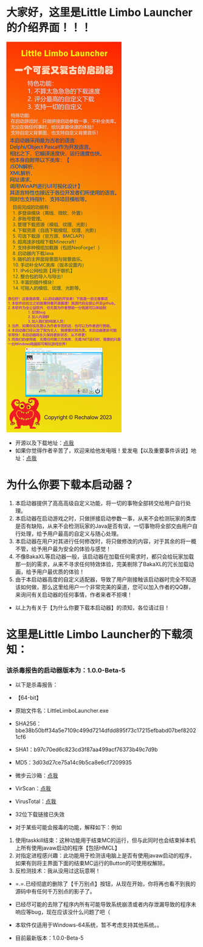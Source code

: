 # 大家好，这里是Little Limbo Launcher的介绍界面！！！

![宣传图](xuanchuantu.png)

- 开源以及下载地址：[点我](https://gitcode.net/rechalow/lllauncher)
- 如果你觉得作者辛苦了，欢迎来给他发电哦！爱发电【以及重要事件诉说】地址：[点我](https://afdian.net/a/Rechalow)

# 为什么你要下载本启动器？

1. 本启动器提供了高高高级自定义功能，将一切的事物全部转交给用户自行处理。
2. 本启动器在启动游戏之时，只做拼接启动参数一事，从来不会检测玩家的类库是否有缺陷，从来不会检测玩家的Java是否有误，一切事物将全部交由用户自行处理，给予用户最高的自定义与随心处理。
3. 本启动器在用户对其进行任何修改时，将只做修改的内容，对于其余的将一概不管，给予用户最为安全的体验与感觉！
4. 不像BakaXL等启动器一般，该启动器在加载任何需求时，都只会给玩家加载那一刻的需求，从来不寻求任何特效体验，完美剔除了BakaXL的冗长加载动画，给予用户最优质的体验！
5. 由于本启动器高度的自定义适配器，导致了用户刚接触该启动器时完全不知道该如何做，那么这里给用户一个非常完美的渠道，您可以加入作者的QQ群，来询问有关启动器的任何事情，作者来者不拒噢！
- 以上为有关于【为什么你要下载本启动器】的须知，各位请过目！

# 这里是Little Limbo Launcher的下载须知：

### 该杀毒报告的启动器版本为：1.0.0-Beta-5

- 以下是杀毒报告：
- 【64-bit】
- 原始文件名：LittleLimboLauncher.exe
- SHA256：bbe38b50bff34a5e7109c499d7214dfdd895f73c17215efbabd07bef82021cf6
- SHA1：b97c70ed6c823cd3f87aa499acf76373b49c7d9b
- MD5：3d03d27ce75a14c9b5ca8e6cf7209935
- 微步云沙箱：[点我](https://s.threatbook.com/report/file/bbe38b50bff34a5e7109c499d7214dfdd895f73c17215efbabd07bef82021cf6)
- VirScan：[点我](https://www.virscan.org/report/bbe38b50bff34a5e7109c499d7214dfdd895f73c17215efbabd07bef82021cf6)
- VirusTotal：[点我](https://www.virustotal.com/gui/file/bbe38b50bff34a5e7109c499d7214dfdd895f73c17215efbabd07bef82021cf6?nocache=1)

- 32位下载链接已失效

- 对于某些可能会报毒的功能，解释如下：例如
1. 使用taskkill结束：这种功能用于结束MC的运行，但与此同时也会结束掉本机上所有使用javaw启动的程序【包括HMCL】
2. 对指定进程感兴趣：此功能用于检测该电脑上是否有使用javaw启动的程序，如果有则将主界面下面的结束MC运行的Button的可使用权解除。
3. 反检测技术：我从没用过这玩意啊！

- =.=.已经彻底的删除了【千万别点】按钮，从现在开始，你将再也看不到我的源码中有任何千万别点的影子了。
- 已经尽可能的去除了程序内所有可能导致系统崩溃或者内存泄漏导致的程序未响应等bug，现在应该没什么问题了吧（
- 本软件仅适用于Windows-64系统，暂不考虑支持其他系统。。

- 目前最新版本：1.0.0-Beta-5